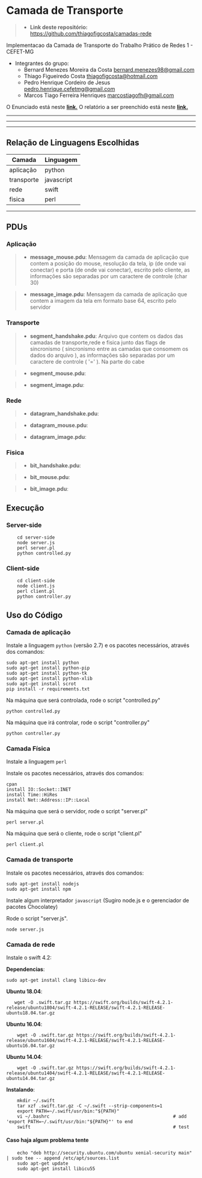 # Camada de Transporte 

>- **Link deste repositório:** https://github.com/thiagofigcosta/camadas-rede

Implementacao da Camada de Transporte  do Trabalho Prático de Redes 1 - CEFET-MG

  - Integrantes do grupo:
    + Bernard Menezes Moreira da Costa bernard.menezes98@gmail.com
    + Thiago Figueiredo Costa thiagofigcosta@hotmail.com
    + Pedro Henrique Cordeiro de Jesus pedro.henrique.cefetmg@gmail.com
    + Marcos Tiago Ferreira Henriques marcostiagofh@gmail.com

O Enunciado está neste __[link.](https://docs.google.com/document/d/1O3cNM0T6gFNz9PeMYcnzbmBzEe8J7k34DaefJDSsv4A/edit)__
O relatório a ser preenchido está neste __[link.](https://docs.google.com/document/d/1Jkdm1ab7stzki03h5Mim50l1egjnSPyiNFp3CbYJx2A/edit?usp=sharing)__

___

---

***

## Relação de Linguagens Escolhidas 

| Camada        | Linguagem   |
| ------------- | ----------- |
| aplicação     | python      |
| transporte    | javascript  |
| rede          | swift       |
| fisica        | perl        |

___


## PDUs #

### Aplicação #

>- **message_mouse.pdu**: Mensagem da camada de aplicação que contem a posição do mouse, resolução da tela, ip (de onde vai conectar) e porta (de onde vai conectar), escrito pelo cliente, as informações são separadas por um caractere de controle (char 30)

>- **message_image.pdu**: Mensagem da camada de aplicação que contem a imagem da tela em formato base 64, escrito pelo servidor

### Transporte #

>- **segment_handshake.pdu**: Arquivo que contem os dados das camadas de transporte,rede e fisica junto das flags de sincronismo ( sincronismo entre as camadas que consomem os dados do arquivo ), as informações são separadas por um caractere de controle ( '=' ). Na parte do cabe

>- **segment_mouse.pdu**: 

>- **segment_image.pdu**:

### Rede

>- **datagram_handshake.pdu**:

>- **datagram_mouse.pdu**: 

>- **datagram_image.pdu**:


### Fisica

>- **bit_handshake.pdu**:

>- **bit_mouse.pdu**: 

>- **bit_image.pdu**:



## Execução
    
### Server-side
```
    cd server-side
    node server.js
    perl server.pl
    python controlled.py
```

### Client-side
```
    cd client-side
    node client.js
    perl client.pl
    python controller.py
```

## Uso do Código


### Camada de aplicação
Instale a linguagem `python` (versão 2.7) e os pacotes necessários, através dos comandos:

    sudo apt-get install python
	sudo apt-get install python-pip
	sudo apt-get install python-tk
	sudo apt-get install python-xlib
	sudo apt-get install scrot
	pip install -r requirements.txt


Na máquina que será controlada, rode o script "controlled.py"

```
python controlled.py
```

Na máquina que irá controlar, rode o script "controller.py"

```
python controller.py
```


### Camada Física
Instale a linguagem `perl`

Instale os pacotes necessários, através dos comandos:

    cpan
    install IO::Socket::INET
    install Time::HiRes
    install Net::Address::IP::Local


Na máquina que será o servidor, rode o script "server.pl"

```
perl server.pl
```

Na máquina que será o cliente, rode o script "client.pl"

```
perl client.pl
```


### Camada de transporte

Instale os pacotes necessários, através dos comandos:

    sudo apt-get install nodejs
    sudo apt-get install npm

Instale algum interpretador `javascript` (Sugiro node.js e o gerenciador de pacotes Chocolatey)

Rode o script "server.js".

```
node server.js
```

### Camada de rede

Instale o swift 4.2:

**Dependencias**:
```
sudo apt-get install clang libicu-dev
```


**Ubuntu 18.04**:
```
   wget -O .swift.tar.gz https://swift.org/builds/swift-4.2.1-release/ubuntu1804/swift-4.2.1-RELEASE/swift-4.2.1-RELEASE-ubuntu18.04.tar.gz
```
**Ubuntu 16.04**:
```
    wget -O .swift.tar.gz https://swift.org/builds/swift-4.2.1-release/ubuntu1604/swift-4.2.1-RELEASE/swift-4.2.1-RELEASE-ubuntu16.04.tar.gz
```

**Ubuntu 14.04**:
```
    wget -O .swift.tar.gz https://swift.org/builds/swift-4.2.1-release/ubuntu1404/swift-4.2.1-RELEASE/swift-4.2.1-RELEASE-ubuntu14.04.tar.gz
```

**Instalando**:
```
    mkdir ~/.swift
    tar xzf .swift.tar.gz -C ~/.swift --strip-components=1
    export PATH=~/.swift/usr/bin:"${PATH}"
    vi ~/.bashrc                                              # add 'export PATH=~/.swift/usr/bin:"${PATH}"' to end
    swift                                                     # test
```

#### Caso haja algum problema tente
```
    echo "deb http://security.ubuntu.com/ubuntu xenial-security main" | sudo tee -- append /etc/apt/sources.list
    sudo apt-get update
    sudo apt-get install libicu55
```


